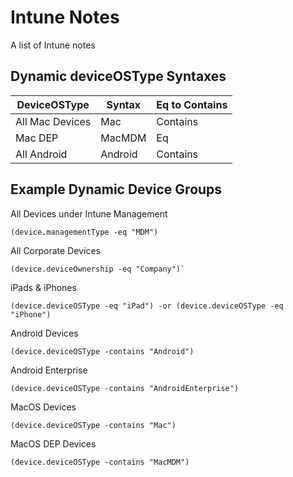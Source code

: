 # Intune Notes
A list of Intune notes

## Dynamic deviceOSType Syntaxes
DeviceOSType | Syntax | Eq to Contains
--- | --- | ---
All Mac Devices | Mac | Contains
Mac DEP | MacMDM | Eq
All Android | Android | Contains


## Example Dynamic Device Groups

All Devices under Intune Management
```
(device.managementType -eq "MDM")
```

All Corporate Devices
```
(device.deviceOwnership -eq "Company")`
```

iPads & iPhones
```
(device.deviceOSType -eq "iPad") -or (device.deviceOSType -eq "iPhone")
```

Android Devices
```
(device.deviceOSType -contains "Android")
```

Android Enterprise
```
(device.deviceOSType -contains "AndroidEnterprise")
```

MacOS Devices
```
(device.deviceOSType -contains "Mac")
```

MacOS DEP Devices
```
(device.deviceOSType -contains "MacMDM")
```
